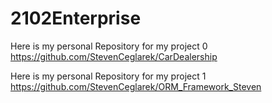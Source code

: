 # 2102Enterprise
Here is my personal Repository for my project 0 https://github.com/StevenCeglarek/CarDealership

Here is my personal Repository for my project 1 https://github.com/StevenCeglarek/ORM_Framework_Steven
